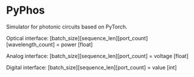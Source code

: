# PyPhos
Simulator for photonic circuits based on PyTorch.

Optical interface:
[batch_size][sequence_len][port_count][wavelength_count] = power [float]

Analog interface:
[batch_size][sequence_len][port_count] = voltage [float]

Digital interface:
[batch_size][sequence_len][port_count] = value [int]
